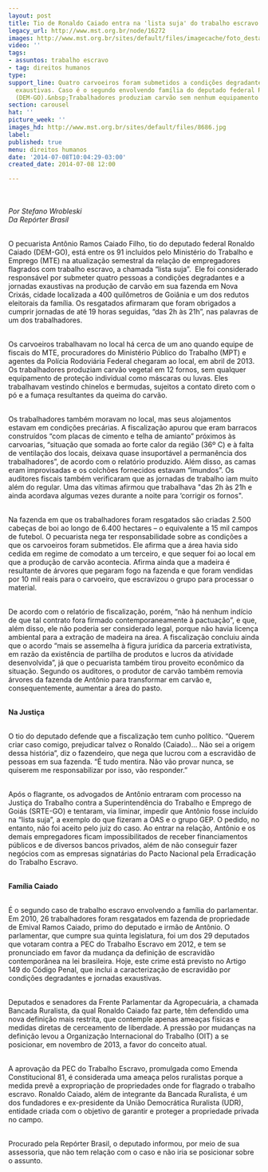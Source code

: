```yaml
---
layout: post
title: Tio de Ronaldo Caiado entra na 'lista suja' do trabalho escravo
legacy_url: http://www.mst.org.br/node/16272
images: http://www.mst.org.br/sites/default/files/imagecache/foto_destaque/8686.jpg
video: ''
tags:
- assuntos: trabalho escravo
- tag: direitos humanos
type: 
support_line: Quatro carvoeiros foram submetidos a condições degradantes e jornadas
  exaustivas. Caso é o segundo envolvendo família do deputado federal Ronaldo Caiado
  (DEM-GO).&nbsp;Trabalhadores produziam carvão sem nenhum equipamento de proteção.
section: carousel
hat: ''
picture_week: ''
images_hd: http://www.mst.org.br/sites/default/files/8686.jpg
label: 
published: true
menu: direitos humanos
date: '2014-07-08T10:04:29-03:00'
created_date: 2014-07-08 12:00

---
```

<p><em><br><br>Por Stefano Wrobleski<br>Da Repórter Brasil</em></p><p><br>O pecuarista Antônio Ramos Caiado Filho, tio do deputado federal Ronaldo Caiado (DEM-GO), está entre os 91 incluídos pelo Ministério do Trabalho e Emprego (MTE) na atualização semestral da relação de empregadores flagrados com trabalho escravo, a chamada “lista suja”. &nbsp;Ele foi considerado responsável por submeter quatro pessoas a condições degradantes e a jornadas exaustivas na produção de carvão em sua fazenda em Nova Crixás, cidade localizada a 400 quilômetros de Goiânia e um dos redutos eleitorais da família. Os resgatados afirmaram que foram obrigados a cumprir jornadas de até 19 horas seguidas, “das 2h às 21h”, nas palavras de um dos trabalhadores.</p><p><br>Os carvoeiros trabalhavam no local há cerca de um ano quando equipe de fiscais do MTE, procuradores do Ministério Público do Trabalho (MPT) e agentes da Polícia Rodoviária Federal chegaram ao local, em abril de 2013. Os trabalhadores produziam carvão vegetal em 12 fornos, sem qualquer equipamento de proteção individual como máscaras ou luvas. Eles trabalhavam vestindo chinelos e bermudas, sujeitos a contato direto com o pó e a fumaça resultantes da queima do carvão.</p><p><br>Os trabalhadores também moravam no local, mas seus alojamentos estavam em condições precárias. A fiscalização apurou que eram barracos construídos “com placas de cimento e telha de amianto” próximos às carvoarias, “situação que somada ao forte calor da região (36º C) e à falta de ventilação dos locais, deixava quase insuportável a permanência dos trabalhadores”, de acordo com o relatório produzido. Além disso, as camas eram improvisadas e os colchões fornecidos estavam “imundos”. Os auditores fiscais também verificaram que as jornadas de trabalho iam muito além do regular. Uma das vítimas afirmou que trabalhava "das 2h às 21h e ainda acordava algumas vezes durante a noite para ‘corrigir os fornos".</p><p><br>Na fazenda em que os trabalhadores foram resgatados são criadas 2.500 cabeças de boi ao longo de 6.400 hectares ­– o equivalente a 15 mil campos de futebol. O pecuarista nega ter responsabilidade sobre as condições a que os carvoeiros foram submetidos. Ele afirma que a área havia sido cedida em regime de comodato a um terceiro, e que sequer foi ao local em que a produção de carvão acontecia. Afirma ainda que a madeira é resultante de árvores que pegaram fogo na fazenda e que foram vendidas por 10 mil reais para o carvoeiro, que escravizou o grupo para processar o material.</p><p><br>De acordo com o relatório de fiscalização, porém, “não há nenhum indício de que tal contrato fora firmado contemporaneamente à pactuação”, e que, além disso, ele não poderia ser considerado legal, porque não havia licença ambiental para a extração de madeira na área. A fiscalização concluiu ainda que o acordo “mais se assemelha à figura jurídica da parceria extrativista, em razão da existência de partilha de produtos e lucros da atividade desenvolvida”, já que o pecuarista também tirou proveito econômico da situação. Segundo os auditores, o produtor de carvão também removia árvores da fazenda de Antônio para transformar em carvão e, consequentemente, aumentar a área do pasto.</p><p><br><strong>Na Justiça</strong></p><p><br>O tio do deputado defende que a fiscalização tem cunho político. “Querem criar caso comigo, prejudicar talvez o Ronaldo (Caiado)… Não sei a origem dessa história”, diz o fazendeiro, que nega que lucrou com a escravidão de pessoas em sua fazenda. “É tudo mentira. Não vão provar nunca, se quiserem me responsabilizar por isso, vão responder.”</p><p><br>Após o flagrante, os advogados de Antônio entraram com processo na Justiça do Trabalho contra a Superintendência do Trabalho e Emprego de Goiás (SRTE-GO) e tentaram, via liminar, impedir que Antônio fosse incluído na “lista suja”, a exemplo do que fizeram a OAS e o grupo GEP. O pedido, no entanto, não foi aceito pelo juiz do caso. Ao entrar na relação, Antônio e os demais empregadores ficam impossibilitados de receber financiamentos públicos e de diversos bancos privados, além de não conseguir fazer negócios com as empresas signatárias do Pacto Nacional pela Erradicação do Trabalho Escravo.</p><p><br><strong>Família Caiado</strong></p><p><br>É o segundo caso de trabalho escravo envolvendo a família do parlamentar. Em 2010, 26 trabalhadores foram resgatados em fazenda de propriedade de Emival Ramos Caiado, primo do deputado e irmão de Antônio. O parlamentar, que cumpre sua quinta legislatura, foi um dos 29 deputados que votaram contra a PEC do Trabalho Escravo em 2012, e tem se pronunciado em favor da mudança da definição de escravidão contemporânea na lei brasileira. Hoje, este crime está previsto no Artigo 149 do Código Penal, que inclui a caracterização de escravidão por condições degradantes e jornadas exaustivas.</p><p><br>Deputados e senadores da Frente Parlamentar da Agropecuária, a chamada Bancada Ruralista, da qual Ronaldo Caiado faz parte, têm defendido uma nova definição mais restrita, que contemple apenas ameaças físicas e medidas diretas de cerceamento de liberdade. A pressão por mudanças na definição levou a Organização Internacional do Trabalho (OIT) a se posicionar, em novembro de 2013, a favor do conceito atual.</p><p><br>A aprovação da PEC do Trabalho Escravo, promulgada como Emenda Constitucional 81, é considerada uma ameaça pelos ruralistas porque a medida prevê a expropriação de propriedades onde for flagrado o trabalho escravo. Ronaldo Caiado, além de integrante da Bancada Ruralista, é um dos fundadores e ex-presidente da União Democrática Ruralista (UDR), entidade criada com o objetivo de garantir e proteger a propriedade privada no campo.</p><p><br>Procurado pela Repórter Brasil, o deputado informou, por meio de sua assessoria, que não tem relação com o caso e não iria se posicionar sobre o assunto.</p><p>&nbsp;</p>
